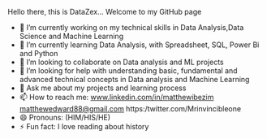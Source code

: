 Hello there, this is DataZex... Welcome to my GitHub page

- 🔭 I’m currently working on my technical skills in Data Analysis,Data Science and Machine Learning
- 🌱 I’m currently learning Data Analysis, with Spreadsheet, SQL, Power Bi and Python
- 👯 I’m looking to collaborate on Data analysis and ML projects
- 🤔 I’m looking for help with understanding basic, fundamental and advanced technical concepts in Data analysis and Machine Learning
- 💬 Ask me about my projects and learning process
- 📫 How to reach me: www.linkedin.com/in/matthewibezim matthewedward88@gmail.com https:/twitter.com/Mrinvincibleone
- 😄 Pronouns: (HIM/HIS/HE)
- ⚡ Fun fact: I love reading about history

